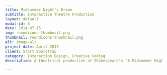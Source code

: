 ```yaml
---
title: Midsummer Night's Dream
subtitle: Interactive Theatre Production
layout: default
modal-id: 6
date: 2014-07-15
img: roundicons-thumbnail.png
thumbnail: roundicons-thumbnail.png
alt: image-alt
project-date: April 2013
client: Start Bootstrap
category: Interaction Design, Creative Coding
description: A theatrical production of Shakespeare's "A Midsummer Night's Dream" directed by Alison Humphrey is a collaboration between the theatre department and the Digital Media Program at York University. As part of the team of 6 digital media students, we were in charge of developing the interactive projected special effects for the live performances. The production involved live motion capture and onstage particle effects projections based on infrared light tracking. I designed specific interactive effects which respond to commands from mouse/keyboard, a midi controller and the custom camera ir-light tracking system.

---
```

